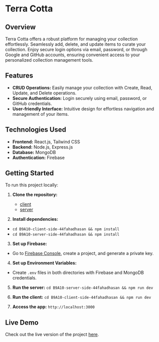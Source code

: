 # Terra Cotta

## Overview
Terra Cotta offers a robust platform for managing your collection effortlessly. Seamlessly add, delete, and update items to curate your collection. Enjoy secure login options via email, password, or through Google and GitHub accounts, ensuring convenient access to your personalized collection management tools.

## Features

- **CRUD Operations:** Easily manage your collection with Create, Read, Update, and Delete operations.
- **Secure Authentication:** Login securely using email, password, or GitHub credentials.
- **User-friendly Interface:** Intuitive design for effortless navigation and management of your items.

## Technologies Used
- **Frontend:** React.js, Tailwind CSS
- **Backend:** Node.js, Express.js
- **Database:** MongoDB
- **Authentication:** Firebase 

## Getting Started

To run this project locally:

1. **Clone the repository:**
   - [client](https://github.com/44fahadhasan/B9A10-client-side-44fahadhasan)
   - [server](https://github.com/44fahadhasan/B9A10-server-side-44fahadhasan)

3. **Install dependencies:**
- `cd B9A10-client-side-44fahadhasan && npm install`
- `cd B9A10-server-side-44fahadhasan && npm install`

3. **Set up Firebase:**
- Go to [Firebase Console](https://console.firebase.google.com/), create a project, and generate a private key.

4. **Set up Environment Variables:**
- Create `.env` files in both directories with Firebase and MongoDB credentials.

5. **Run the server:**
   `cd B9A10-server-side-44fahadhasan && npm run dev`

7. **Run the client:**
   `cd B9A10-client-side-44fahadhasan && npm run dev`

9. **Access the app:**
  `http://localhost:3000`

## Live Demo
Check out the live version of the project [here](https://B9A10-client-side-44fahadhasan.netlify.app).
